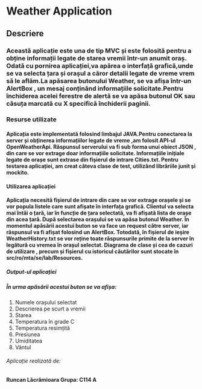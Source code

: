 # Weather Application

## Descriere
### Această aplicație este una de tip MVC și este folosită pentru a obține informații legate de starea vremii într-un anumit oraș. Odată cu pornirea aplicației,va apărea o interfață grafică,unde se va selecta țara și orașul a căror detalii legate de vreme vrem să le aflăm.La apăsarea butonului Weather, se va afișa într-un AlertBox , un mesaj conținând informațiile solicitate.Pentru închiderea acelei ferestre de alertă se va apăsa butonul OK sau căsuța marcată cu X specifică închiderii paginii.

### Resurse utilizate 
#### Aplicația este implementată folosind limbajul JAVA.Pentru conectarea la server și obținerea informațiilor legate de vreme ,am folosit API-ul OpenWeatherApi. Răspunsul serverului va fi sub forma unui obiect JSON , din care se vor extrage doar informațiile solicitate. Informațiile inițiale legate de orașe sunt extrase din fișierul de intrare Cities.txt. Pentru testarea aplicației, am creat câteva clase de test, utilizând librăriile junit și mockito.

#### Utilizarea aplicației
#### Aplicația necesită fișierul de intrare din care se vor extrage orașele și se vor popula listele care sunt afișate în interfața grafică. Clientul va selecta mai întâi o țară, iar în funcție de țara selectată, va fi afișată lista de orașe din acea țară. După selectarea orașului se va apăsa butonul Weather. În momentul apăsării acestui buton se va face un request către server, iar răspunsul va fi afișat folosind un AlertBox. Totodată, în fișierul de ieșire WeatherHistory.txt se vor reține toate răspunsurile primite de la server în legătură cu vremea în orașul selectat. Diagrama de clase și cea de cazuri de utilizare , precum și fișierul cu istoricul căutărilor sunt stocate în src/ro/mta/se/lab/Resources. 


##### Output-ul aplicației 
##### În urma apăsării acestui buton se va afișa:
1. Numele orașului selectat
2. Descrierea pe scurt a vremii
3. Starea 
4. Temperatura în grade C
5. Temperatura resimțită
6. Presiunea
7. Umiditatea
8. Vântul

###### Aplicație realizată de: 
**Runcan Lăcrămioara 
Grupa: C114 A**